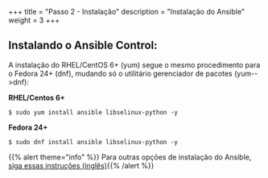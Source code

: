 +++
title = "Passo 2 - Instalação"
description = "Instalação do Ansible"
weight = 3
+++
## Instalando o Ansible Control:

A instalação do RHEL/CentOS 6+ (yum) segue o mesmo procedimento para o Fedora 24+ (dnf), mudando só o utilitário gerenciador de pacotes (yum-->dnf):

**RHEL/Centos 6+**

	$ sudo yum install ansible libselinux-python -y

**Fedora 24+**

	$ sudo dnf install ansible libselinux-python -y

{{% alert theme="info" %}} Para outras opções de instalação do Ansible, [siga essas instruções (inglês)](http://docs.ansible.com/ansible/latest/intro_installation.html){{% /alert %}}
